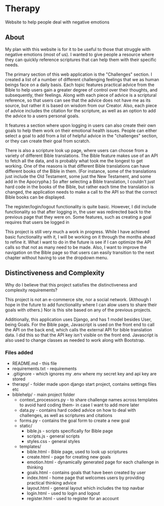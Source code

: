 # Therapy

Website to help people deal with negative emotions

## About

My plan with this website is for it to be useful to those that struggle with negative emotions (most of us). I wanted to give people a resource where they can quickly reference scriptures that can help them with their specific needs.

The primary section of this web application is the "Challenges" section. I created a list of a number of different challenging feelings that we as human beings face on a daily basis. Each topic features practical advice from the Bible to help users gain a greater degree of control over their thoughts, and subsequently, their feelings. Along with each piece of advice is a scriptural reference, so that users can see that the advice does not have me as its source, but rather it is based on wisdom from our Creator. Also, each piece of advice includes the citation for the scripture, as well as an option to add the advice to a users personal goals.

It features a section where upon logging in users can also create their own goals to help them work on their emotional health issues. People can either select a goal to add from a list of helpful advice in the "challenges" section, or they can create their goal from scratch.

There is also a scripture look up page, where users can choose from a variety of different Bible translations. The Bible feature makes use of an API to fetch all the data, and is probably what took me the longest to get working. One of the reasons is that different Bible translations can have different books of the Bible in them. (For instance, some of the translations just include the Old Testament, some just the New Testament, and some add in the Apocrypha.) So after selecting a Bible translation, I couldn't just hard code in the books of the Bible, but rather each time the translation is changed, the application needs to make a call to the API so that the correct Bible books can be displayed.

The register/login/logout functionality is quite basic. However, I did include functionality so that after logging in, the user was redirected back to the previous page that they were on. Some features, such as creating a goal requires that users be logged in

This project is still very much a work in progress. While I have achieved basic functionality with it, I will be working on it through the months ahead to refine it. What I want to do in the future is see if I can optimize the API calls so that not as many need to be made. Also, I want to improve the navigation on the Bible page so that users can easily transition to the next chapter without having to use the dropdown menu.

## Distinctiveness and Complexity

Why do I believe that this project satisfies the distinctiveness and complexity requirements?

This project is not an e-commerce site, nor a social network. (Although I hope in the future to add functionality where I can alow users to share their goals with others.) Nor is this site based on any of the previous projects.

Additionally, this application uses Django, and has 1 model besides User, being Goals. For the Bible page, Javascript is used on the front end to call the API on the back end, which calls the external API for bible translation data. I did this so that the API key isn't visible on the front end. Javascript is also used to change classes as needed to work along with Bootstrap.

### Files added

-   README.md - this file
-   requirements.txt - requirements
-   .gitignore - which ignores my .env where my secret key and api key are stored
-   therapy/ - folder made upon django start project, contains settings files etc
-   biblehelp/ - main project folder
    -   context_processors.py - to share challenge names across templates to avoid hard coding them- in case I want to add more later
    -   data.py - contains hard coded advice on how to deal with challenges, as well as scriptures and citations
    -   forms.py - contains the goal form to create a new goal
    -   static/
        -   bible.js - scripts specifically for Bible page
        -   scripts.js - general scripts
        -   styles.css - general styles
    -   templates/
        -   bible.html - Bible page, used to look up scriptures
        -   create.html - page for creating new goals
        -   emotion.html - dynamically generated page for each challenge in thinking
        -   goals.html - contains goals that have been created by user
        -   index.html - home page that welcomes users by providing practical thinking advice
        -   layout.html - general layout which includes the top navbar
        -   login.html - used to login and logout
        -   register.html - used to register for an account

<!-- In a README.md in your project’s main directory, include a writeup describing your project, and specifically your file MUST include all of the following:
Under its own header within the README called Distinctiveness and Complexity: Why you believe your project satisfies the distinctiveness and complexity requirements, mentioned above.
What’s contained in each file you created.
How to run your application.
Any other additional information the staff should know about your project.
If you’ve added any Python packages that need to be installed in order to run your web application, be sure to add them to a requirements.txt file!
Though there is not a hard requirement here, a README.md in the neighborhood of 500 words is likely a solid target, assuming the other requirements are also satisfied. -->
